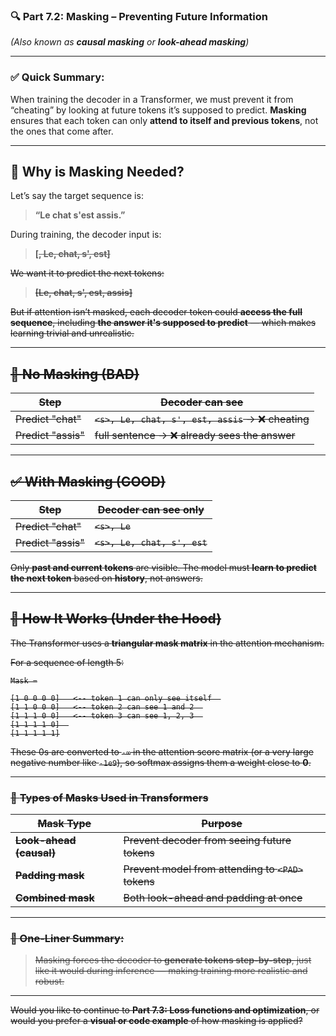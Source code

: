 ### 🔍 **Part 7.2: Masking – Preventing Future Information**

*(Also known as **causal masking** or **look-ahead masking**)*

---

### ✅ **Quick Summary:**

When training the decoder in a Transformer, we must prevent it from “cheating” by looking at future tokens it’s supposed to predict.
**Masking** ensures that each token can only **attend to itself and previous tokens**, not the ones that come after.

---

## 🎯 **Why is Masking Needed?**

Let’s say the target sequence is:

> **“Le chat s'est assis.”**

During training, the decoder input is:

> **[<s>, Le, chat, s', est]**

We want it to predict the next tokens:

> **[Le, chat, s', est, assis]**

But if attention isn’t masked, each decoder token could **access the full sequence**, including **the answer it's supposed to predict** — which makes learning trivial and unrealistic.

---

## 🚫 **No Masking (BAD)**

| Step            | Decoder can see                              |
| --------------- | -------------------------------------------- |
| Predict "chat"  | `<s>, Le, chat, s', est, assis` → ❌ cheating |
| Predict "assis" | full sentence → ❌ already sees the answer    |

---

## ✅ **With Masking (GOOD)**

| Step            | Decoder can see only     |
| --------------- | ------------------------ |
| Predict "chat"  | `<s>, Le`                |
| Predict "assis" | `<s>, Le, chat, s', est` |

Only **past and current tokens** are visible.
The model must **learn to predict the next token** based on **history**, not answers.

---

## 🧩 **How It Works (Under the Hood)**

The Transformer uses a **triangular mask matrix** in the attention mechanism.

For a sequence of length 5:

```plaintext
Mask =

[1 0 0 0 0]   <-- token 1 can only see itself  
[1 1 0 0 0]   <-- token 2 can see 1 and 2  
[1 1 1 0 0]   <-- token 3 can see 1, 2, 3  
[1 1 1 1 0]  
[1 1 1 1 1]
```

These 0s are converted to `-∞` in the attention score matrix (or a very large negative number like `-1e9`), so softmax assigns them a weight close to **0**.

---

### 🔧 **Types of Masks Used in Transformers**

| Mask Type               | Purpose                                        |
| ----------------------- | ---------------------------------------------- |
| **Look-ahead (causal)** | Prevent decoder from seeing future tokens      |
| **Padding mask**        | Prevent model from attending to `<PAD>` tokens |
| **Combined mask**       | Both look-ahead and padding at once            |

---

### 🧠 One-Liner Summary:

> Masking forces the decoder to **generate tokens step-by-step**, just like it would during inference — making training more realistic and robust.

---

Would you like to continue to **Part 7.3: Loss functions and optimization**, or would you prefer a **visual or code example** of how masking is applied?
